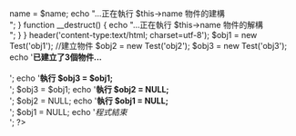 <?php
	class Test
	{
		function __construct($name)
		{
			$this->name = $name;
			echo "...正在執行 $this->name 物件的建構<br>";
		}

		function __destruct()
		{
			echo "...正在執行 $this->name 物件的解構<br>";
		}
	}

	header('content-type:text/html; charset=utf-8');
	$obj1 = new Test('obj1');	//建立物件
	$obj2 = new Test('obj2');
	$obj3 = new Test('obj3');
	echo '<b>已建立了3個物件...</b><br><br>';

	echo '<b>執行 $obj3 = $obj1;</b><br>';
	$obj3 = $obj1;
	echo '<b>執行 $obj2 = NULL;</b><br>';
	$obj2 = NULL;
	echo '<b>執行 $obj1 = NULL;</b><br>';
	$obj1 = NULL;

	echo '<em>程式結束</em><br>';

?>

